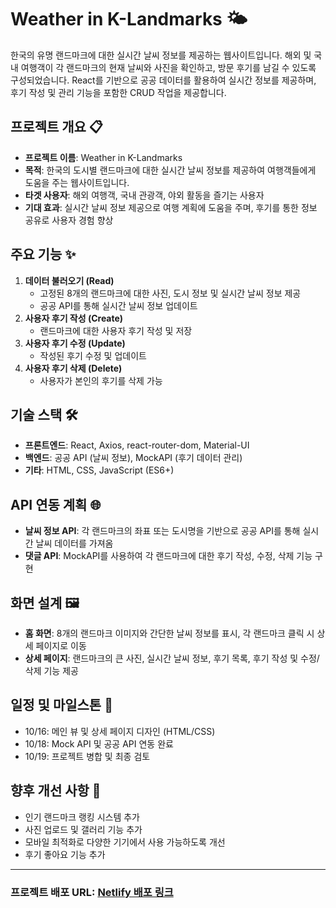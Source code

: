 # Weather in K-Landmarks 🌤️

한국의 유명 랜드마크에 대한 실시간 날씨 정보를 제공하는 웹사이트입니다. 해외 및 국내 여행객이 각 랜드마크의 현재 날씨와 사진을 확인하고, 방문 후기를 남길 수 있도록 구성되었습니다. React를 기반으로 공공 데이터를 활용하여 실시간 정보를 제공하며, 후기 작성 및 관리 기능을 포함한 CRUD 작업을 제공합니다.

## 프로젝트 개요 📋

- **프로젝트 이름**: Weather in K-Landmarks
- **목적**: 한국의 도시별 랜드마크에 대한 실시간 날씨 정보를 제공하여 여행객들에게 도움을 주는 웹사이트입니다.
- **타겟 사용자**: 해외 여행객, 국내 관광객, 야외 활동을 즐기는 사용자
- **기대 효과**: 실시간 날씨 정보 제공으로 여행 계획에 도움을 주며, 후기를 통한 정보 공유로 사용자 경험 향상

## 주요 기능 ✨

1. **데이터 불러오기 (Read)**
   - 고정된 8개의 랜드마크에 대한 사진, 도시 정보 및 실시간 날씨 정보 제공
   - 공공 API를 통해 실시간 날씨 정보 업데이트
2. **사용자 후기 작성 (Create)**
   - 랜드마크에 대한 사용자 후기 작성 및 저장
3. **사용자 후기 수정 (Update)**
   - 작성된 후기 수정 및 업데이트
4. **사용자 후기 삭제 (Delete)**
   - 사용자가 본인의 후기를 삭제 가능

## 기술 스택 🛠️

- **프론트엔드**: React, Axios, react-router-dom, Material-UI
- **백엔드**: 공공 API (날씨 정보), MockAPI (후기 데이터 관리)
- **기타**: HTML, CSS, JavaScript (ES6+)

## API 연동 계획 🌐

- **날씨 정보 API**: 각 랜드마크의 좌표 또는 도시명을 기반으로 공공 API를 통해 실시간 날씨 데이터를 가져옴
- **댓글 API**: MockAPI를 사용하여 각 랜드마크에 대한 후기 작성, 수정, 삭제 기능 구현

## 화면 설계 🖼️

- **홈 화면**: 8개의 랜드마크 이미지와 간단한 날씨 정보를 표시, 각 랜드마크 클릭 시 상세 페이지로 이동
- **상세 페이지**: 랜드마크의 큰 사진, 실시간 날씨 정보, 후기 목록, 후기 작성 및 수정/삭제 기능 제공

## 일정 및 마일스톤 📅

- 10/16: 메인 뷰 및 상세 페이지 디자인 (HTML/CSS)
- 10/18: Mock API 및 공공 API 연동 완료
- 10/19: 프로젝트 병합 및 최종 검토

## 향후 개선 사항 🚀

- 인기 랜드마크 랭킹 시스템 추가
- 사진 업로드 및 갤러리 기능 추가
- 모바일 최적화로 다양한 기기에서 사용 가능하도록 개선
- 후기 좋아요 기능 추가

---

### **프로젝트 배포 URL**: [Netlify 배포 링크](https://kweatherguide.netlify.app/)


